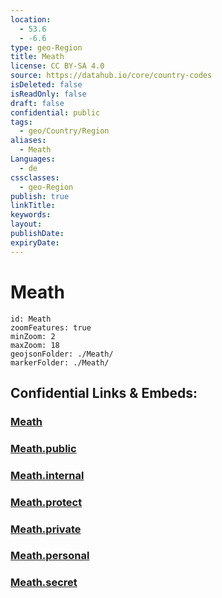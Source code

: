 ```yaml
---
location:
  - 53.6
  - -6.6
type: geo-Region
title: Meath
license: CC BY-SA 4.0
source: https://datahub.io/core/country-codes
isDeleted: false
isReadOnly: false
draft: false
confidential: public
tags:
  - geo/Country/Region
aliases:
  - Meath
Languages:
  - de
cssclasses:
  - geo-Region
publish: true
linkTitle:
keywords:
layout:
publishDate:
expiryDate:
---
```


# Meath

```leaflet
id: Meath
zoomFeatures: true 
minZoom: 2 
maxZoom: 18
geojsonFolder: ./Meath/
markerFolder: ./Meath/
```


## Confidential Links & Embeds: 

### [Meath](/_Standards/Earth/Continent/Europe/Europe~North/Ireland/Ireland,Provinces/Leinster/Meath.md) 

### [Meath.public](/_public/Earth/Continent/Europe/Europe~North/Ireland/Ireland,Provinces/Leinster/Meath.public.md) 

### [Meath.internal](/_internal/Earth/Continent/Europe/Europe~North/Ireland/Ireland,Provinces/Leinster/Meath.internal.md) 

### [Meath.protect](/_protect/Earth/Continent/Europe/Europe~North/Ireland/Ireland,Provinces/Leinster/Meath.protect.md) 

### [Meath.private](/_private/Earth/Continent/Europe/Europe~North/Ireland/Ireland,Provinces/Leinster/Meath.private.md) 

### [Meath.personal](/_personal/Earth/Continent/Europe/Europe~North/Ireland/Ireland,Provinces/Leinster/Meath.personal.md) 

### [Meath.secret](/_secret/Earth/Continent/Europe/Europe~North/Ireland/Ireland,Provinces/Leinster/Meath.secret.md)


